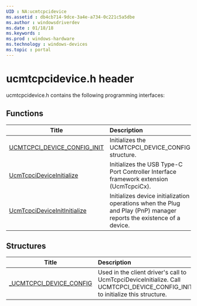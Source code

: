 ```yaml
---
UID : NA:ucmtcpcidevice
ms.assetid : db4cb714-9dce-3a4e-a734-0c221c5a5dbe
ms.author : windowsdriverdev
ms.date : 01/18/18
ms.keywords : 
ms.prod : windows-hardware
ms.technology : windows-devices
ms.topic : portal
---
```


# ucmtcpcidevice.h header



ucmtcpcidevice.h contains the following programming interfaces:





## Functions
| Title | Description |
| ---- |:---- |
| [UCMTCPCI_DEVICE_CONFIG_INIT](nf-ucmtcpcidevice-ucmtcpci_device_config_init.md) | Initializes the UCMTCPCI_DEVICE_CONFIG structure. |
| [UcmTcpciDeviceInitialize](nf-ucmtcpcidevice-ucmtcpcideviceinitialize.md) | Initializes the USB Type-C Port Controller Interface framework extension (UcmTcpciCx). |
| [UcmTcpciDeviceInitInitialize](nf-ucmtcpcidevice-ucmtcpcideviceinitinitialize.md) | Initializes device initialization operations when the Plug and Play (PnP) manager reports the existence of a device. |



## Structures
| Title | Description |
| ---- |:---- |
| [_UCMTCPCI_DEVICE_CONFIG](ns-ucmtcpcidevice-_ucmtcpci_device_config.md) | Used in the client driver's call to UcmTcpciDeviceInitialize. Call UCMTCPCI_DEVICE_CONFIG_INIT to initialize this structure. |